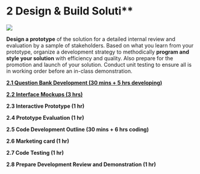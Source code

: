 # 2 Design & Build Soluti\*\*

![](https://blobscdn.gitbook.com/v0/b/gitbook-28427.appspot.com/o/assets%2F-LDwztHMrXO6GrtroBEo%2F-LEQ9VDkP03dM68IKi17%2F-LEQ9XIMkXyhnM2fRLfC%2FTrivia-Phase-2-Drawing-Alpha-reduced.png?alt=media&token=f4cc8676-f82b-4bda-9656-bb7d16db472b)

**Design a prototype** of the solution for a detailed internal review and evaluation by a sample of stakeholders. Based on what you learn from your prototype, organize a development strategy to methodically **program and style your solution** with efficiency and quality. Also prepare for the promotion and launch of your solution. Conduct unit testing to ensure all is in working order before an in-class demonstration.

[**2.1 Question Bank Development \(30 mins + 5 hrs developing\)**](2.1-question-bank-development.md)

[**2.2 Interface Mockups \(3 hrs\)**](2.2-interface-mockups.md)

**2.3 Interactive Prototype \(1 hr\)**

**2.4 Prototype Evaluation \(1 hr\)**

**2.5 Code Development Outline \(30 mins + 6 hrs coding\)**

**2.6 Marketing card \(1 hr\)**

**2.7 Code Testing \(1 hr\)**

**2.8 Prepare Development Review and Demonstration \(1 hr\)**



